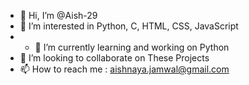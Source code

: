 - 👋 Hi, I’m @Aish-29
- 👀 I’m interested in Python, C, HTML, CSS, JavaScript
- - 🌱 I’m currently learning and working on Python
- 💞️ I’m looking to collaborate on These Projects
- 📫 How to reach me : aishnaya.jamwal@gmail.com

<!---
Aish-29/Aish-29 is a ✨ special ✨ repository because its `README.md` (this file) appears on your GitHub profile.
You can click the Preview link to take a look at your changes.
--->

